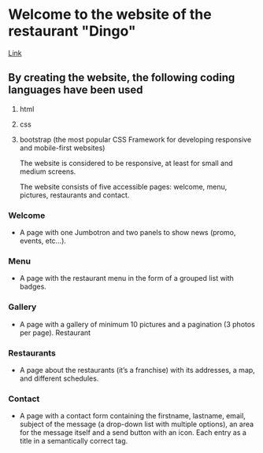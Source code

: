 # Welcome to the website of the restaurant "Dingo"

[Link](https://sagingalimamay.github.io/restaurant-css-framework/4th_page/index4.html)




 ## By creating the website, the following coding languages have been used

 1. html
 2. css
 3. bootstrap (the most popular CSS Framework for developing responsive and mobile-first websites)


    The website is considered to be responsive, at least for small and medium screens. 


    The website consists of five accessible pages: welcome, menu, pictures, restaurants and contact.

### Welcome

- A page with one Jumbotron and two panels to show news (promo, events, etc…​).

### Menu

- A page with the restaurant menu in the form of a grouped list with badges.

### Gallery

- A page with a gallery of minimum 10 pictures and a pagination (3 photos per page).
Restaurant

### Restaurants

- A page about the restaurants (it’s a franchise) with its addresses, a map, and different schedules.

### Contact

- A page with a contact form containing the firstname, lastname, email, subject of the message (a drop-down list with multiple options), an area for the message itself and a send button with an icon. Each entry as a title in a semantically correct tag.





